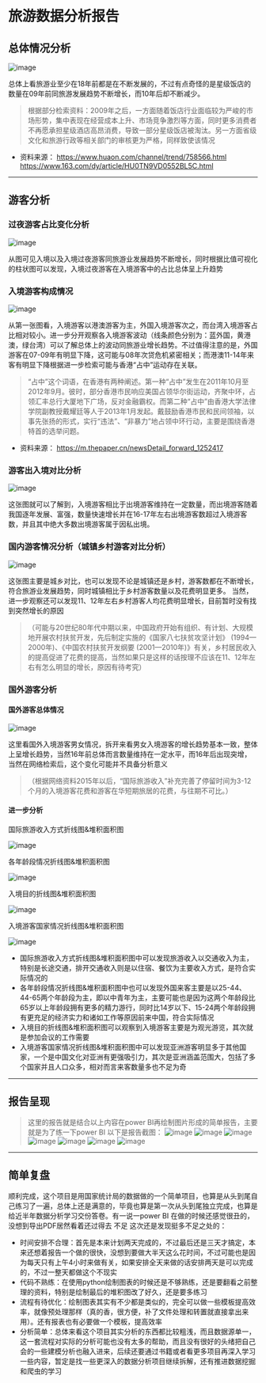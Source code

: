 # 旅游数据分析报告
## 总体情况分析

![image](https://github.com/user-attachments/assets/95b62b4d-9640-4900-a924-95caf5d83321)

总体上看旅游业至少在18年前都是在不断发展的，不过有点奇怪的是星级饭店的数量在09年前同旅游发展趋势不断增长，而10年后却不断减少。
> 根据部分检索资料：2009年之后，一方面随着饭店行业面临较为严峻的市场形势，集中表现在经营成本上升、市场竞争激烈等方面，同时更多消费者不再愿承担星级酒店高昂消费，导致一部分星级饭店被淘汰。另一方面省级文化和旅游行政等相关部门的审核更为严格，同样致使该情况
- 资料来源：
https://www.huaon.com/channel/trend/758566.html
https://www.163.com/dy/article/HU0TN9VD0552BL5C.html
___

## 游客分析
### 过夜游客占比变化分析

![image](https://github.com/user-attachments/assets/53ff44c9-d0f1-4ab8-b94e-857e2760278c)

从图可见入境以及入境过夜游客同旅游业发展趋势不断增长，同时根据比值可视化的柱状图可以发现，入境过夜游客在入境游客中的占比总体呈上升趋势

### 入境游客构成情况

![image](https://github.com/user-attachments/assets/fea8dc82-ec11-450a-9844-d9230beba5b7)

从第一张图看，入境游客以港澳游客为主，外国入境游客次之，而台湾入境游客占比相对较小。进一步分开观察各入境游客波动（线条颜色分别为：蓝外国，黄港澳，绿台湾）可以了解总体上的波动同旅游业增长趋势。不过值得注意的是，外国游客在07-09年有明显下降，这可能与08年次贷危机紧密相关；而港澳11-14年来客有明显下降根据进一步检索可能与香港“占中”运动存在关联。
> “占中”这个词语，在香港有两种阐述。第一种“占中”发生在2011年10月至2012年9月。彼时，部分香港市民响应美国占领华尔街运动，齐聚中环，占领汇丰总行大厦地下广场，反对金融霸权。而第二种“占中”由香港大学法律学院副教授戴耀廷等人于2013年1月发起。戴鼓励香港市民和民间领袖，以事先张扬的形式，实行“违法”、“非暴力”地占领中环行动，主要是围绕香港特首的选举问题。
- 资料来源：
https://m.thepaper.cn/newsDetail_forward_1252417


### 游客出入境对比分析

![image](https://github.com/user-attachments/assets/9ab573d3-5d57-4937-8467-2ddac6071849)

这张图就可以了解到，入境游客相比于出境游客维持在一定数量，而出境游客随着我国逐年发展、富强，数量快速增长并在16-17年左右出境游客数超过入境游客数，并且其中绝大多数出境游客属于因私出境。

### 国内游客情况分析（城镇乡村游客对比分析）

![image](https://github.com/user-attachments/assets/09eb8f30-e062-43a7-be29-c8e051b2d794)

这张图主要是城乡对比，也可以发现不论是城镇还是乡村，游客数都在不断增长，符合旅游业发展趋势，同时城镇相比于乡村游客数量以及花费明显更多。
当然，进一步观察还可以发现11、12年左右乡村游客人均花费明显增长，目前暂时没有找到突然增长的原因
> （可能与20世纪80年代中期以来，中国政府开始有组织、有计划、大规模地开展农村扶贫开发，先后制定实施的《国家八七扶贫攻坚计划》 (1994—2000年)、《中国农村扶贫开发纲要 (2001—2010年)》有关，乡村居民收入的提高促进了花费的提高，当然如果只是这样的话按理不应该在11、12年左右有怎么明显的增长，原因有待考究）

### 国外游客分析
#### 国外游客总体情况

![image](https://github.com/user-attachments/assets/f65b112d-d94c-4e07-a10c-35e499827241)

这里看国外入境游客男女情况，拆开来看男女入境游客的增长趋势基本一致，整体上呈增长趋势，当然16年前总体而言数量维持在一定水平，而16年后出现突增，当然在网络检索后，这个变化可能并不具备分析意义
> （根据网络资料2015年以后，“国际旅游收入”补充完善了停留时间为3-12个月的入境游客花费和游客在华短期旅居的花费，与往期不可比。）

#### 进一步分析

国际旅游收入方式折线图&堆积面积图

![image](https://github.com/user-attachments/assets/b5b733e8-253d-4000-9896-59bec46e43ad)

各年龄段情况折线图&堆积面积图

![image](https://github.com/user-attachments/assets/b44cb58f-3f09-448c-b840-19ba4a6aed7c)

入境目的折线图&堆积面积图

![image](https://github.com/user-attachments/assets/385feb9c-1015-4079-add7-671b9007cbc6)

入境游客国家情况折线图&堆积面积图

![image](https://github.com/user-attachments/assets/3f9fb454-53ad-42b6-93d2-0c647ec06fa5)

- 国际旅游收入方式折线图&堆积面积图中可以发现旅游收入以交通收入为主，特别是长途交通，排开交通收入则是以住宿、餐饮为主要收入方式，是符合实际情况的
- 各年龄段情况折线图&堆积面积图中也可以发现外国来客主要是以25-44、44-65两个年龄段为主，即以中青年为主，主要可能也是因为这两个年龄段比65岁以上年龄段拥有更多的精力游行，同时比14岁以下、15-24两个年龄段拥有更充足的经济实力和诸如工作等原因前来中国，符合实际情况
- 入境目的折线图&堆积面积图可以观察到入境游客主要是为观光游览，其次就是参加会议的工作需要
- 入境游客国家情况折线图&堆积面积图中可以发现亚洲游客明显多于其他国家，一个是中国文化对亚洲有更强吸引力，其次是亚洲涵盖范围大，包括了多个国家并且人口众多，相对而言来客数量多也不足为奇
___
## 报告呈现
> 这里的报告就是结合以上内容在power BI再绘制图片形成的简单报告，主要就是为了练一下power BI
以下是报告截图：
![image](https://github.com/user-attachments/assets/d07f922f-a8f1-4839-8f53-7d0e6fd07e67)
![image](https://github.com/user-attachments/assets/c3faa779-877c-48fd-bcb1-754a687ea707)
![image](https://github.com/user-attachments/assets/46090c4e-a6fe-42c7-9220-c494a8ad8aa9)
![image](https://github.com/user-attachments/assets/d19f0a33-8537-4de5-9def-ab43a31e068a)
![image](https://github.com/user-attachments/assets/c47ff150-3174-4bed-9c64-1f293bc38865)
![image](https://github.com/user-attachments/assets/75ceaac5-b646-4a2c-ab2f-fec6191181ce)
![image](https://github.com/user-attachments/assets/f4e04d63-7fda-45e9-931a-190f7ccf0136)
___

## 简单复盘
顺利完成，这个项目是用国家统计局的数据做的一个简单项目，也算是从头到尾自己练习了一遍，总体上还是满意的，毕竟也算是第一次从头到尾独立完成，也算是给近半年数据分析学习交份答卷。有一说一power BI 在做的时候还感觉很丑的，没想到导出PDF居然看着还过得去
不足
这次还是发现挺多不足之处的：
- 时间安排不合理：首先是本来计划两天完成的，不过最后还是三天才搞定，本来还想着报告一个做的很快，没想到要做大半天这么花时间，不过可能也是因为每天只有上午4小时来做有关，如果安排全天来做的话安排两天是可以完成的，不过一整天都做这个不现实
- 代码不熟练：在使用python绘制图表的时候还是不够熟练，还是要翻看之前整理的资料，特别是绘制最后的堆积图改了好久，还是要多练习
- 流程有待优化：绘制图表其实有不少都是类似的，完全可以做一些模板提高效率，就像预处理那样（真的香，很方便，补了文件处理和转置就直接拿出来用）。还有报表也有必要做一个模板，提高效率
- 分析简单：总体来看这个项目其实分析的东西都比较粗浅，而且数据源单一，这一套流程对实际的分析可能也没有太多的帮助，而且没有很好的头绪把自己会的一些建模分析也融入进来，后续还要通过书籍或者看更多项目再深入学习一些内容，暂定是找一些更深入的数据分析项目继续拆解，还有推进数据挖掘和爬虫的学习
